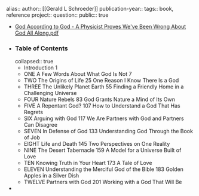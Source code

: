 alias::
author:: [[Gerald L Schroeder]] 
publication-year::
tags:: book, reference
project:: 
question::
public:: true

- [God According to God  - A Physicist Proves We've Been Wrong About God All Along.pdf](hook://file/nMPWR73Km?p=MSBLbm93bGVkZ2UgTGlicmFyaWVzL0FNVCAmIFgtU2NpZW5jZQ==&n=God%20According%20to%20God%20%20%2D%20A%20Physicist%20Proves%20We%27ve%20Been%20Wrong%20About%20God%20All%20Along%2Epdf)
- ### Table of Contents
  collapsed:: true
	- Introduction 1
	- ONE A Few Words About What God Is Not 7
	- TWO The Origins of Life 25 
	  One Reason I Know There Is a God
	- THREE The Unlikely Planet Earth 55 
	  Finding a Friendly Home in a Challenging Universe
	- FOUR Nature Rebels 83 
	  God Grants Nature a Mind of Its Own
	- FIVE A Repentant God? 107 
	  How to Understand a God That Has Regrets
	- SIX Arguing with God 117 
	  We Are Partners with God and Partners Can Disagree
	- SEVEN In Defense of God 133 
	  Understanding God Through the Book of Job
	- EIGHT Life and Death 145 
	  Two Perspectives on One Reality
	- NINE The Desert Tabernacle 159 
	  A Model for a Universe Built of Love
	- TEN Knowing Truth in Your Heart 173 
	  A Tale of Love
	- ELEVEN Understanding the Merciful God of the Bible 183 
	  Golden Apples in a Silver Dish
	- TWELVE Partners with God 201 
	  Working with a God That Will Be
-